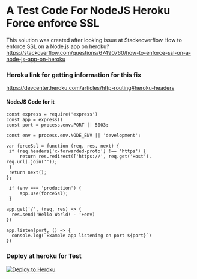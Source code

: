 # A Test Code For NodeJS Heroku Force enforce SSL
This solution was created after looking issue at Stackeoverflow 
How to enforce SSL on a Node.js app on heroku?
https://stackoverflow.com/questions/67490760/how-to-enforce-ssl-on-a-node-js-app-on-heroku

### Heroku link for getting information for this fix
https://devcenter.heroku.com/articles/http-routing#heroku-headers

#### NodeJS Code for it 

```
const express = require('express')
const app = express()
const port = process.env.PORT || 5003;

const env = process.env.NODE_ENV || 'development';

var forceSsl = function (req, res, next) {
 if (req.headers['x-forwarded-proto'] !== 'https') {
     return res.redirect(['https://', req.get('Host'), req.url].join(''));
 }
 return next();
};

 if (env === 'production') {
     app.use(forceSsl);
 }

app.get('/', (req, res) => {
  res.send('Hello World! - '+env)
})

app.listen(port, () => {
  console.log(`Example app listening on port ${port}`)
})
```

### Deploy at heroku for Test

[![Deploy to Heroku](https://www.herokucdn.com/deploy/button.svg)](https://heroku.com/deploy)
